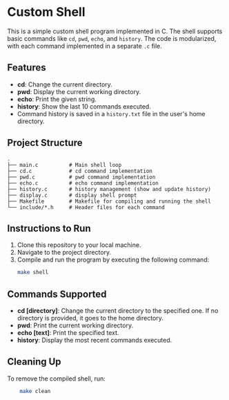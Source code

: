 # Custom Shell

This is a simple custom shell program implemented in C. The shell supports basic commands like `cd`, `pwd`, `echo`, and `history`. The code is modularized, with each command implemented in a separate `.c` file.

## Features

- **cd**: Change the current directory.
- **pwd**: Display the current working directory.
- **echo**: Print the given string.
- **history**: Show the last 10 commands executed.
- Command history is saved in a `history.txt` file in the user's home directory.

## Project Structure

```
.
├── main.c          # Main shell loop
├── cd.c            # cd command implementation
├── pwd.c           # pwd command implementation
├── echo.c          # echo command implementation
├── history.c       # history management (show and update history)
├── display.c       # display shell prompt
├── Makefile        # Makefile for compiling and running the shell
└── include/*.h     # Header files for each command
```

## Instructions to Run

1. Clone this repository to your local machine.
2. Navigate to the project directory.
3. Compile and run the program by executing the following command:
    ```bash
    make shell
    ```

## Commands Supported

- **cd [directory]**: Change the current directory to the specified one. If no directory is provided, it goes to the home directory.
- **pwd**: Print the current working directory.
- **echo [text]**: Print the specified text.
- **history**: Display the most recent commands executed.

## Cleaning Up

To remove the compiled shell, run:


```bash
    make clean
```